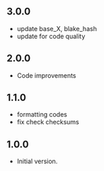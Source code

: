 ## 3.0.0

- update base_X, blake_hash
- update for code quality

## 2.0.0

- Code improvements

## 1.1.0

- formatting codes
- fix check checksums

## 1.0.0

- Initial version.
